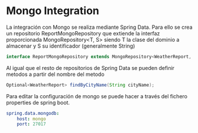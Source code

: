 # Mongo Integration

La integración con Mongo se realiza mediante Spring Data. Para ello se crea un repositorio ReportMongoRepository que extiende
la interfaz proporcionada MongoRepository<T, S> siendo T la clase del dominio a almacenar y S su identificador (generalmente String)

```java
interface ReportMongoRepository extends MongoRepository<WeatherReport, String>
```

Al igual que el resto de repositorios de Spring Data se pueden definir metodos a partir del nombre del metodo

```java
Optional<WeatherReport> findByCityName(String cityName);
```

Para editar la configuración de mongo se puede hacer a través del fichero properties de spring boot.

```yaml
spring.data.mongodb:
    host: mongo
    port: 27017
```
